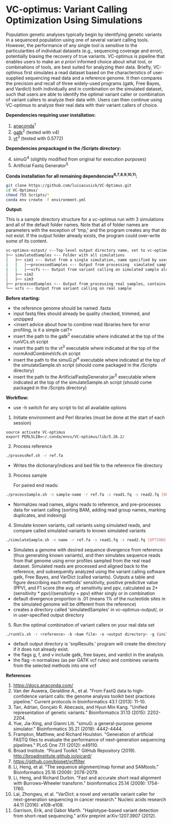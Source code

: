 # VC-optimus: Variant Calling Optimization Using Simulations
Population genetic analyses typically begin by identifying genetic variants in a sequenced population using one of several variant calling tools. However, the performance of any single tool is sensitive to the particularities of individual datasets (e.g., sequencing coverage and error), potentially biasing the recovery of true variants. VC-optimus is pipeline that enables users to make an *a priori* informed choice about what tool, or combinations of tools, are best suited for analyzing their data. Briefly, VC-optimus first simulates a read dataset based on the characteristics of user-supplied sequencing read data and a reference genome. It then compares the precision and recall of three widely-used programs (gatk, Free Bayes, and Vardict) both individually and in combination on the simulated dataset, such that users are able to identify the optimal variant caller or combination of variant callers to analyze their data with. Users can then continue using VC-optimus to analyze their real data with their variant callers of choice.

**Dependencies requiring user installation:**

1. [anaconda](https://docs.anaconda.com/anaconda/install/)<sup>1</sup>
2. [gatk](https://gatk.broadinstitute.org/hc/en-us/articles/360036194592-Getting-started-with-GATK4)<sup>2</sup> (tested with v4)
3. [vt](https://genome.sph.umich.edu/wiki/Vt)<sup>3</sup> (tested with 0.5772)

**Dependencies prepackaged in the /Scripts directory:**

4. simuG<sup>4</sup> (slightly modified from original for execution purposes)
5. Artificial Fastq Generator<sup>5</sup>

**Conda installation for all remaining dependencies<sup>6</sup><sup>,7</sup><sup>,8</sup><sup>,9</sup><sup>,10</sup><sup>,11</sup>:**

```bash
git clone https://github.com/luisacusick/VC-Optimus.git
cd VC-Optimus/
chmod 755 Scripts/*
conda env create -f environment.yml
```

**Output:**

This is a sample directory structure for a vc-optimus run with 3 simulations and all of the default folder names. Note that all of folder names are parameters with the exception of 'tmp,' and the program creates any that do not exist. If the output folder already exists, the program could over-write some of its content.

```bash
vc-optimus-output/ <--Top-level output directory name, set to vc-optimus-output by default
├── simulatedSamples <-- Folder with all simulations
│   ├── sim1 <-- Outut from a single simulation, name specified by user
|   |   |──processedSamples <-- Output from processing  simulated samples, contains bam alignment and alignment index
|   |   |──vcfs <-- Output from variant calling on simulated sample along with log files from comparison to true VCF
│   ├── sim2
│   ├── sim3
├── processedSamples <-- Output from processing real samples, contains bam alignment and alignment index
└── vcfs <-- Output from variant calling on real sample 
```

**Before starting:**

   * the reference genome should be named <genome code>.fasta
   * input fastq files should already be quality checked, trimmed, and unzipped 
   * <insert advice about how to combine read libraries here for error profiling, is it a simple cat?>
   * insert the path to the gatk<sup>2</sup> executable where indicated at the top of the runVCs.sh script
   * insert the path to the vt<sup>3</sup> executable where indicated at the top of the normAndCombineVcfs.sh script
   * insert the path to the simuG.pl<sup>4</sup> executable where indicated at the top of the simulateSample.sh script (should come packaged in the /Scripts directory)
   * insert the path to the ArtificialFastqGenerator.jar<sup>5</sup> executable where indicated at the top of the simulateSample.sh script (should come packaged in the /Scripts directory)


**Workflow:**

   * use -h switch for any script to list all available options

1. Initiate environment and Perl libraries (must be done at the start of each session)
```
source activate VC-optimus
export PERL5LIB=~/.conda/envs/VC-optimus/lib/5.26.2/
```

2. Process reference
```bash
./processRef.sh -r ref.fa
``` 
   * Writes the dictionary/indices and bed file to the reference file directory
  
3. Process sample

   For paired end reads:
```bash
./processSample.sh -n sample-name -r ref.fa -s read1.fq -s read2.fq [OPTIONS]
```
   * Normalizes read names, aligns reads to reference, and pre-processes data for variant calling (sorting BAM, adding read group names, marking duplicates, and indexing)
   
4. Simulate known variants, call variants using simulated reads, and compare called simulated variants to known simulated variants

```bash
./simulateSample.sh -n name -r ref.fa -s read1.fq -s read2.fq [OPTIONS]
```
   * Simulates a genome with desired sequence divergence from reference (thus generating known variants), and then simulates sequence reads from that genome using error profiles sampled from the real read dataset. Simulated reads are processed and aligned back to the reference, and subsequently analyzed using the variant calling software gatk, Free Bayes, and VarDict (called variants). Outputs a table and figure describing each methods' sensitivity, positive predictive value (PPV), and F1 score (the avg. of sensitivity and ppv, calculated as 2*(sensitivity * ppv)/(sensitivity + ppv) either singly or in combination
   * default divergence proportion is .01 (means 1% of the nucleotide sites in the simulated genome will be different from the reference)
   * creates a directory called 'simulatedSamples' in vc-optimus-output/, or in user-specified output directory
  
5. Run the optimal combination of variant callers on your real data set

```bash
./runVCs.sh -r <reference> -b <bam file> -o <output directory> -g (include gatk) -f (include free bayes) -v (include vardict) -n (normalize and combine variants) [OPTIONS]
```
   * default output directory is 'snpResults.' program will create the directory if it does not already exist.
   * the flags g, f, and v include gatk, free bayes, and vardict in the analysis.
   * the flag -n normalizes (as per GATK vcf rules) and combines variants from the selected methods into one vcf
      
**References**

1. https://docs.anaconda.com/
2. Van der Auwera, Geraldine A., et al. "From FastQ data to high‐confidence variant calls: the genome analysis toolkit best practices pipeline." Current protocols in bioinformatics 43.1 (2013): 11-10.
3. Tan, Adrian, Gonçalo R. Abecasis, and Hyun Min Kang. "Unified representation of genetic variants." Bioinformatics 31.13 (2015): 2202-2204.
4. Yue, Jia-Xing, and Gianni Liti. "simuG: a general-purpose genome simulator." Bioinformatics 35.21 (2019): 4442-4444.
5. Frampton, Matthew, and Richard Houlston. "Generation of artificial FASTQ files to evaluate the performance of next-generation sequencing pipelines." PLoS One 7.11 (2012): e49110.
6. Broad Institute. “Picard Toolkit.” GitHub Repository (2019). http://broadinstitute.github.io/picard/
7. https://github.com/biopet/vcffilter
8. Li, Heng, et al. "The sequence alignment/map format and SAMtools." Bioinformatics 25.16 (2009): 2078-2079.
9. Li, Heng, and Richard Durbin. "Fast and accurate short read alignment with Burrows–Wheeler transform." bioinformatics 25.14 (2009): 1754-1760.
10. Lai, Zhongwu, et al. "VarDict: a novel and versatile variant caller for next-generation sequencing in cancer research." Nucleic acids research 44.11 (2016): e108-e108.
11. Garrison, Erik, and Gabor Marth. "Haplotype-based variant detection from short-read sequencing." arXiv preprint arXiv:1207.3907 (2012).
  
